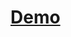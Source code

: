 # [Demo](https://abhishekmanandhar.github.io/30-Days-of-Code-Challenge/Day%204%20Facebook%20Login%20Page)
